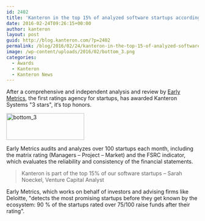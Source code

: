 ```yaml
---
id: 2402
title: 'Kanteron in the top 15% of analyzed software startups according to rating agency EarlyMetrics'
date: 2016-02-24T09:26:15+00:00
author: kanteron
layout: post
guid: http://blog.kanteron.com/?p=2402
permalink: /blog/2016/02/24/kanteron-in-the-top-15-of-analyzed-software-startups-according-to-rating-agency-earlymetrics/
image: /wp-content/uploads/2016/02/bottom_3.png
categories:
  - Awards
  - Kanteron
  - Kanteron News
---
```

After a comprehensive and independent analysis and review by <a href="http://earlymetrics.com/en/" target="_blank">Early Metrics</a>, the first ratings agency for startups, has awarded Kanteron Systems "3 stars", it‘s top honors.

<img class="wp-image-2403 aligncenter" src="http://blog.kanteron.com/wp-content/uploads/2016/02/bottom_3.png" alt="bottom_3" width="204" height="70" srcset="http://blog.kanteron.com/wp-content/uploads/2016/02/bottom_3.png 794w, http://blog.kanteron.com/wp-content/uploads/2016/02/bottom_3-300x103.png 300w, http://blog.kanteron.com/wp-content/uploads/2016/02/bottom_3-768x263.png 768w, http://blog.kanteron.com/wp-content/uploads/2016/02/bottom_3-480x164.png 480w, http://blog.kanteron.com/wp-content/uploads/2016/02/bottom_3-230x79.png 230w, http://blog.kanteron.com/wp-content/uploads/2016/02/bottom_3-350x120.png 350w" sizes="(max-width: 204px) 100vw, 204px" />

Early Metrics audits and analyzes over 100 startups each month, including the matrix rating (Managers – Project – Market) and the FSRC indicator, which evaluates the reliability and consistency of the financial statements.

> Kanteron is part of the top 15% of our software startups – Sarah Noeckel, Venture Capital Analyst

Early Metrics, which works on behalf of investors and advising firms like Deloitte, "detects the most promising startups before they get known by the ecosystem: 90 % of the startups rated over 75/100 raise funds after their rating".